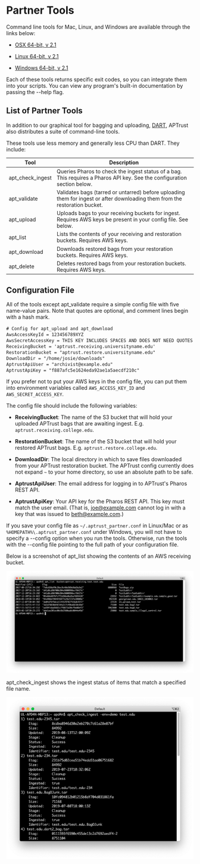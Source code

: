 # Partner Tools

Command line tools for Mac, Linux, and Windows are available through the links below:

* [OSX 64-bit, v 2.1](https://s3.amazonaws.com/aptrust.public.download/partner-apps/osx/APTrust_Partner_Tools_Mac_V2.1.zip)

* [Linux 64-bit, v 2.1](https://s3.amazonaws.com/aptrust.public.download/partner-apps/linux/APTrust_Partner_Tools_Linux_V2.1.zip )

* [Windows 64-bit, v 2.1](https://s3.amazonaws.com/aptrust.public.download/partner-apps/windows/APTrust_PartnerTools_Windows_V2.1.zip)

Each of these tools returns specific exit codes, so you can integrate them into your scripts. You can view any program's built-in documentation by passing the --help flag.

## List of Partner Tools

In addition to our graphical tool for bagging and uploading, [DART](https://aptrust.github.io/dart-docs/users/getting_started/), APTrust also distributes a suite of command-line tools.

These tools use less memory and generally less CPU than DART. They include:

Tool | Description
---- | ----
apt_check_ingest | Queries Pharos to check the ingest status of a bag. This requires a Pharos API key. See the configuration section below.
apt_validate | Validates bags (tarred or untarred) before uploading them for ingest or after downloading them from the restoration bucket.
apt_upload | Uploads bags to your receiving buckets for ingest. Requires AWS keys be present in your config file. See below.
apt_list | Lists the contents of your receiving and restoration buckets. Requires AWS keys.
apt_download | Downloads restored bags from your restoration buckets. Requires AWS keys.
apt_delete | Deletes restored bags from your restoration buckets. Requires AWS keys.


## Configuration File

All of the tools except apt_validate require a simple config file with five name-value pairs. Note that quotes are optional, and comment lines begin with a hash mark.

```
# Config for apt_upload and apt_download
AwsAccessKeyId = 123456789XYZ
AwsSecretAccessKey = THIS KEY INCLUDES SPACES AND DOES NOT NEED QUOTES
ReceivingBucket = 'aptrust.receiving.universityname.edu'
RestorationBucket = "aptrust.restore.universityname.edu"
DownloadDir = "/home/josie/downloads"
AptrustApiUser = "archivist@example.edu"
AptrustApiKey = "f887afc5e1624eda92ae1a5aecdf210c"
```

If you prefer not to put your AWS keys in the config file, you can put them into environment variables called `AWS_ACCESS_KEY_ID` and `AWS_SECRET_ACCESS_KEY`.

The config file should include the following variables:

* __ReceivingBucket__: The name of the S3 bucket that will hold your uploaded APTrust bags that are awaiting ingest. E.g. `aptrust.receiving.college.edu`.

* __RestorationBucket__: The name of the S3 bucket that will hold your restored APTrust bags. E.g. `aptrust.restore.college.edu`.

* __DownloadDir__: The local directory in which to save files downloaded from your APTrust restoration bucket. The APTrust config currently does not expand `~` to your home directory, so use an absolute path to be safe.

* __AptrustApiUser__: The email address for logging in to APTrust's Pharos REST API.

* __AptrustApiKey__: Your API key for the Pharos REST API. This key must match the user email. (That is, joe@example.com cannot log in with a key that was issued to beth@example.com.)

If you save your config file as `~/.aptrust_partner.conf` in Linux/Mac or as `%HOMEPATH%\.aptrust_partner.conf` under Windows, you will not have to specify a --config option when you run the tools. Otherwise, run the tools with the --config file pointing to the full path of your configuration file.


Below is a screenshot of apt_list showing the contents of an AWS receiving bucket.

![apt_list](img/partner_tools/apt_list.png)

apt_check_ingest shows the ingest status of items that match a specified file name.

![apt_check_ingest](img/partner_tools/apt_check_ingest.png)